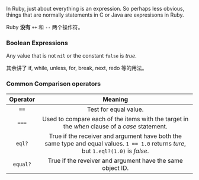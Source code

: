 In Ruby, just about everything is an expression. So perhaps less obvious, things that are normally statements in C or Java are expresisons in Ruby.

Ruby **没有** `++` 和 `--` 两个操作符。

### Boolean Expressions

Any value that is not `nil` or the constant `false` is *true*.

其余讲了 if, while, unless, for, break, next, redo 等的用法。

### Common Comparison operators

|Operator|Meaning|
|:------:|:-----:|
|`==`|Test for equal value.|
|`===`|Used to compare each of the items with the target in the *when* clause of a *case* statement.|
|`eql?`|True if the receiver and argument have both the same type and equal values. `1 == 1.0` returns *ture*, but `1.eql?(1.0)` is *false*.|
|`equal?`|True if the reveiver and argument have the same object ID.|

